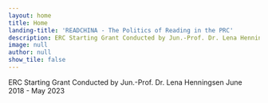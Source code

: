 ```yaml
---
layout: home
title: Home
landing-title: 'READCHINA - The Politics of Reading in the PRC'
description: ERC Starting Grant Conducted by Jun.-Prof. Dr. Lena Henningsen June 2018 - May 2023
image: null
author: null
show_tile: false
---
```


ERC Starting Grant Conducted by Jun.-Prof. Dr. Lena Henningsen June 2018 - May 2023

